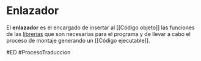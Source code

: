 # Enlazador
El **enlazador** es el encargado de insertar al [[Código objeto]] las funciones de las [librerías](Librería.md) que son necesarias para el programa y de llevar a cabo el proceso de montaje generando un [[Código ejecutable]].

#ED #ProcesoTraduccion
